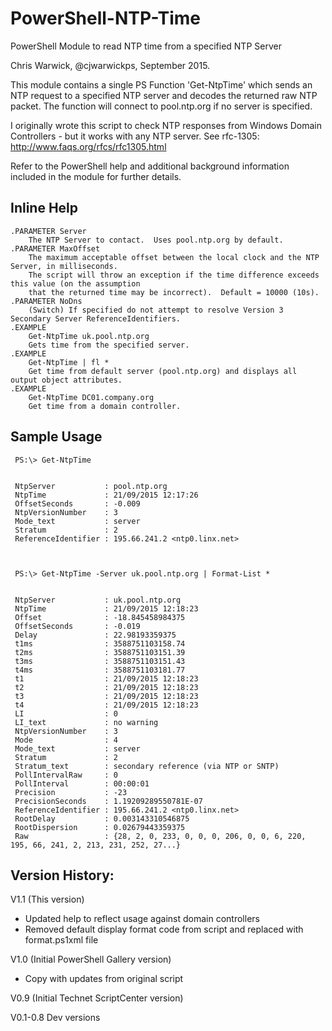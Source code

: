 


PowerShell-NTP-Time
====
PowerShell Module to read NTP time from a specified NTP Server

Chris Warwick, @cjwarwickps, September 2015.

This module contains a single PS Function 'Get-NtpTime' which sends an NTP request to a specified NTP server and
decodes the returned raw NTP packet. The function will connect to pool.ntp.org if no server is specified.

I originally wrote this script to check NTP responses from Windows Domain Controllers - but it works with 
any NTP server.  See rfc-1305: http://www.faqs.org/rfcs/rfc1305.html

Refer to the PowerShell help and additional background information included in the module for further details.

Inline Help
----
````
.PARAMETER Server
    The NTP Server to contact.  Uses pool.ntp.org by default.
.PARAMETER MaxOffset
    The maximum acceptable offset between the local clock and the NTP Server, in milliseconds.
    The script will throw an exception if the time difference exceeds this value (on the assumption
    that the returned time may be incorrect).  Default = 10000 (10s).
.PARAMETER NoDns
    (Switch) If specified do not attempt to resolve Version 3 Secondary Server ReferenceIdentifiers.
.EXAMPLE
    Get-NtpTime uk.pool.ntp.org
    Gets time from the specified server.
.EXAMPLE
    Get-NtpTime | fl *
    Get time from default server (pool.ntp.org) and displays all output object attributes.
.EXAMPLE
    Get-NtpTime DC01.company.org
    Get time from a domain controller.
````


Sample Usage
----
````
 PS:\> Get-NtpTime


 NtpServer           : pool.ntp.org
 NtpTime             : 21/09/2015 12:17:26
 OffsetSeconds       : -0.009
 NtpVersionNumber    : 3
 Mode_text           : server
 Stratum             : 2
 ReferenceIdentifier : 195.66.241.2 <ntp0.linx.net>



 PS:\> Get-NtpTime -Server uk.pool.ntp.org | Format-List *


 NtpServer           : uk.pool.ntp.org
 NtpTime             : 21/09/2015 12:18:23
 Offset              : -18.845458984375
 OffsetSeconds       : -0.019
 Delay               : 22.98193359375
 t1ms                : 3588751103158.74
 t2ms                : 3588751103151.39
 t3ms                : 3588751103151.43
 t4ms                : 3588751103181.77
 t1                  : 21/09/2015 12:18:23
 t2                  : 21/09/2015 12:18:23
 t3                  : 21/09/2015 12:18:23
 t4                  : 21/09/2015 12:18:23
 LI                  : 0
 LI_text             : no warning
 NtpVersionNumber    : 3
 Mode                : 4
 Mode_text           : server
 Stratum             : 2
 Stratum_text        : secondary reference (via NTP or SNTP)
 PollIntervalRaw     : 0
 PollInterval        : 00:00:01
 Precision           : -23
 PrecisionSeconds    : 1.19209289550781E-07
 ReferenceIdentifier : 195.66.241.2 <ntp0.linx.net>
 RootDelay           : 0.003143310546875
 RootDispersion      : 0.02679443359375
 Raw                 : {28, 2, 0, 233, 0, 0, 0, 206, 0, 0, 6, 220, 195, 66, 241, 2, 213, 231, 252, 27...}
 ````
 
 Version History:
 ---
 V1.1 (This version)
  - Updated help to reflect usage against domain controllers
  - Removed default display format code from script and replaced with format.ps1xml file

 V1.0 (Initial PowerShell Gallery version)
  - Copy with updates from original script
 
 V0.9 (Initial Technet ScriptCenter version)

 V0.1-0.8 Dev versions
